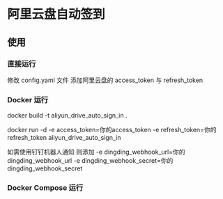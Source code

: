 # 阿里云盘自动签到

## 使用

### 直接运行

修改 config.yaml 文件
添加阿里云盘的 access_token 与 refresh_token

### Docker 运行

docker build -t aliyun_drive_auto_sign_in .

docker run -d -e access_token=你的access_token -e refresh_token=你的refresh_token aliyun_drive_auto_sign_in

如需使用钉钉机器人通知
则添加
-e dingding_webhook_url=你的dingding_webhook_url
-e dingding_webhook_secret=你的dingding_webhook_secret

### Docker Compose 运行
